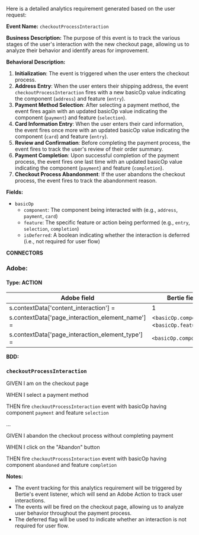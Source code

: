 Here is a detailed analytics requirement generated based on the user request:

**Event Name:** `checkoutProcessInteraction`

**Business Description:**
The purpose of this event is to track the various stages of the user's interaction with the new checkout page, allowing us to analyze their behavior and identify areas for improvement.

**Behavioral Description:**

1. **Initialization**: The event is triggered when the user enters the checkout process.
2. **Address Entry**: When the user enters their shipping address, the event `checkoutProcessInteraction` fires with a new basicOp value indicating the component (`address`) and feature (`entry`).
3. **Payment Method Selection**: After selecting a payment method, the event fires again with an updated basicOp value indicating the component (`payment`) and feature (`selection`).
4. **Card Information Entry**: When the user enters their card information, the event fires once more with an updated basicOp value indicating the component (`card`) and feature (`entry`).
5. **Review and Confirmation**: Before completing the payment process, the event fires to track the user's review of their order summary.
6. **Payment Completion**: Upon successful completion of the payment process, the event fires one last time with an updated basicOp value indicating the component (`payment`) and feature (`completion`).
7. **Checkout Process Abandonment**: If the user abandons the checkout process, the event fires to track the abandonment reason.

**Fields:**

* `basicOp`
	+ `component`: The component being interacted with (e.g., `address`, `payment`, `card`)
	+ `feature`: The specific feature or action being performed (e.g., `entry`, `selection`, `completion`)
	+ `isDeferred`: A boolean indicating whether the interaction is deferred (i.e., not required for user flow)

**CONNECTORS**
### Adobe:

#### Type: ACTION

| Adobe field | Bertie field |
| --- | --- |
| s.contextData['content_interaction'] = | 1 |
| s.contextData['page_interaction_element_name'] = | <`basicOp.component`>`:`<`basicOp.feature`> |
| s.contextData['page_interaction_element_type'] = | `<basicOp.component>` |

**BDD:**

### `checkoutProcessInteraction`

GIVEN I am on the checkout page

WHEN I select a payment method

THEN fire `checkoutProcessInteraction` event with basicOp having component `payment` and feature `selection`

...

GIVEN I abandon the checkout process without completing payment

WHEN I click on the "Abandon" button

THEN fire `checkoutProcessInteraction` event with basicOp having component `abandoned` and feature `completion`

**Notes:**

* The event tracking for this analytics requirement will be triggered by Bertie's event listener, which will send an Adobe Action to track user interactions.
* The events will be fired on the checkout page, allowing us to analyze user behavior throughout the payment process.
* The deferred flag will be used to indicate whether an interaction is not required for user flow.